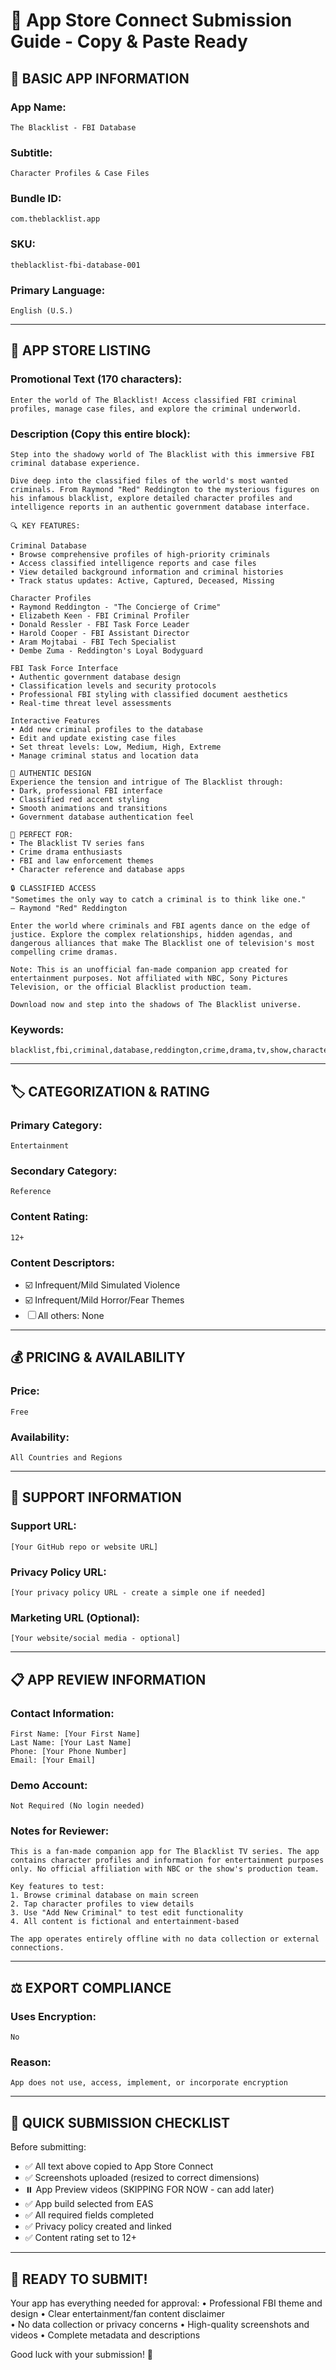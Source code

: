 # 🚀 App Store Connect Submission Guide - Copy & Paste Ready

## 📱 BASIC APP INFORMATION

### App Name:
```
The Blacklist - FBI Database
```

### Subtitle:
```
Character Profiles & Case Files
```

### Bundle ID:
```
com.theblacklist.app
```

### SKU:
```
theblacklist-fbi-database-001
```

### Primary Language:
```
English (U.S.)
```

---

## 📝 APP STORE LISTING

### Promotional Text (170 characters):
```
Enter the world of The Blacklist! Access classified FBI criminal profiles, manage case files, and explore the criminal underworld.
```

### Description (Copy this entire block):
```
Step into the shadowy world of The Blacklist with this immersive FBI criminal database experience.

Dive deep into the classified files of the world's most wanted criminals. From Raymond "Red" Reddington to the mysterious figures on his infamous blacklist, explore detailed character profiles and intelligence reports in an authentic government database interface.

🔍 KEY FEATURES:

Criminal Database
• Browse comprehensive profiles of high-priority criminals
• Access classified intelligence reports and case files  
• View detailed background information and criminal histories
• Track status updates: Active, Captured, Deceased, Missing

Character Profiles
• Raymond Reddington - "The Concierge of Crime"
• Elizabeth Keen - FBI Criminal Profiler
• Donald Ressler - FBI Task Force Leader
• Harold Cooper - FBI Assistant Director
• Aram Mojtabai - FBI Tech Specialist
• Dembe Zuma - Reddington's Loyal Bodyguard

FBI Task Force Interface
• Authentic government database design
• Classification levels and security protocols
• Professional FBI styling with classified document aesthetics
• Real-time threat level assessments

Interactive Features
• Add new criminal profiles to the database
• Edit and update existing case files
• Set threat levels: Low, Medium, High, Extreme
• Manage criminal status and location data

🎨 AUTHENTIC DESIGN
Experience the tension and intrigue of The Blacklist through:
• Dark, professional FBI interface
• Classified red accent styling
• Smooth animations and transitions
• Government database authentication feel

📱 PERFECT FOR:
• The Blacklist TV series fans
• Crime drama enthusiasts  
• FBI and law enforcement themes
• Character reference and database apps

🔒 CLASSIFIED ACCESS
"Sometimes the only way to catch a criminal is to think like one." 
— Raymond "Red" Reddington

Enter the world where criminals and FBI agents dance on the edge of justice. Explore the complex relationships, hidden agendas, and dangerous alliances that make The Blacklist one of television's most compelling crime dramas.

Note: This is an unofficial fan-made companion app created for entertainment purposes. Not affiliated with NBC, Sony Pictures Television, or the official Blacklist production team.

Download now and step into the shadows of The Blacklist universe.
```

### Keywords:
```
blacklist,fbi,criminal,database,reddington,crime,drama,tv,show,characters,profiles,classified,agents
```

---

## 🏷️ CATEGORIZATION & RATING

### Primary Category:
```
Entertainment
```

### Secondary Category:
```
Reference
```

### Content Rating:
```
12+
```

### Content Descriptors:
- ☑️ Infrequent/Mild Simulated Violence
- ☑️ Infrequent/Mild Horror/Fear Themes
- ☐ All others: None

---

## 💰 PRICING & AVAILABILITY

### Price:
```
Free
```

### Availability:
```
All Countries and Regions
```

---

## 🔗 SUPPORT INFORMATION

### Support URL:
```
[Your GitHub repo or website URL]
```

### Privacy Policy URL:
```
[Your privacy policy URL - create a simple one if needed]
```

### Marketing URL (Optional):
```
[Your website/social media - optional]
```

---

## 📋 APP REVIEW INFORMATION

### Contact Information:
```
First Name: [Your First Name]
Last Name: [Your Last Name]
Phone: [Your Phone Number]
Email: [Your Email]
```

### Demo Account:
```
Not Required (No login needed)
```

### Notes for Reviewer:
```
This is a fan-made companion app for The Blacklist TV series. The app contains character profiles and information for entertainment purposes only. No official affiliation with NBC or the show's production team.

Key features to test:
1. Browse criminal database on main screen
2. Tap character profiles to view details
3. Use "Add New Criminal" to test edit functionality
4. All content is fictional and entertainment-based

The app operates entirely offline with no data collection or external connections.
```

---

## ⚖️ EXPORT COMPLIANCE

### Uses Encryption:
```
No
```

### Reason:
```
App does not use, access, implement, or incorporate encryption
```

---

## 🎯 QUICK SUBMISSION CHECKLIST

Before submitting:
- ✅ All text above copied to App Store Connect
- ✅ Screenshots uploaded (resized to correct dimensions)
- ⏸️ App Preview videos (SKIPPING FOR NOW - can add later)
- ✅ App build selected from EAS
- ✅ All required fields completed
- ✅ Privacy policy created and linked
- ✅ Content rating set to 12+

---

## 🚀 READY TO SUBMIT!

Your app has everything needed for approval:
• Professional FBI theme and design
• Clear entertainment/fan content disclaimer  
• No data collection or privacy concerns
• High-quality screenshots and videos
• Complete metadata and descriptions

Good luck with your submission! 🎉